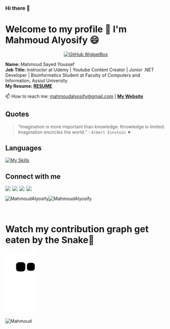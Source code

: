 ### Hi there 👋

<!--
**MahmoudAlyosify/MahmoudAlyosify** is a ✨ _special_ ✨ repository because its `README.md` (this file) appears on your GitHub profile.

Here are some ideas to get you started:

- 🔭 I’m currently working on ...
- 🌱 I’m currently learning ...
- 👯 I’m looking to collaborate on ...
- 🤔 I’m looking for help with ...
- 💬 Ask me about ...
- 📫 How to reach me: ...
- 😄 Pronouns: ...
- ⚡ Fun fact: ...
-->
# Welcome to my profile 👋 I'm Mahmoud Alyosify 😄
<p align="center">
  <a href="https://github.com/MahmoudAlyosify/github-widgetbox">
    <img width="60%" height="50%" src="https://github-widgetbox.vercel.app/api/profile?username=MahmoudAlyosify&data=followers,repositories,stars,commits" alt="GitHub WidgetBox" />
  </a>
</p>

  <b> Name: </b> Mahmoud Sayed Youssef </br>
  <b> Job Title: </b> Instructor at Udemy | Youtube Content Creator | Junior .NET Developer | Bioinformatics Student at Faculty of Computers and Information, Assiut University </br>
  <b>My Resume: <a href="https://drive.google.com/file/d/1JdoLxZfMKKn4tmMa2yqSGEtwu9UvA2QE/view" target="_blank">RESUME</a></b>
  </br>

📫 How to reach me: mahmoudalyosify@gmail.com | <a href="https://mahmoudalyosifysite.github.io/" target="_blank"><b>My Website</b></a>

Quotes
-----
> “Imagination is more important than knowledge. Knowledge is limited. Imagination encircles the world.” - `Albert Einstein ♥️`

Languages
-----
[![My Skills](https://skills.thijs.gg/icons?i=c,cpp,cs,r,py,js,html,css,matlab,java,dart)](https://skills.thijs.gg)


Connect with me 
-----------------------------------------------------
[<img align="left" width="22px" src="https://www.svgrepo.com/show/157006/linkedin.svg" />][linkedin]
[<img align="left" width="22px" src="https://www.svgrepo.com/show/349563/whatsapp.svg" />][whatsapp]
[<img align="left" width="22px" src="https://www.svgrepo.com/show/157810/facebook.svg" />][facebook]
[<img align="left" width="25px" src="https://user-images.githubusercontent.com/59246305/190517045-04179323-82d2-4b65-889d-752e92bd1626.png" />][My_Website]
</br>


[facebook]: https://www.facebook.com/MahmoudAlyosify/
[linkedin]: https://www.linkedin.com/in/mahmoudalyosify/
[whatsapp]: https://wa.me/+201145557959
[My_Website]: https://mahmoudalyosifysite.github.io/

<img src="https://github-readme-stats.vercel.app/api?username=MahmoudAlyosify&show_icons=true&locale=en&bg_color=0D1117&hide_border=true&theme=discord_old_blurple" alt="MahmoudAlyosify" align="left"/> <img src="https://github-readme-stats.vercel.app/api/top-langs?username=MahmoudAlyosify&show_icons=true&locale=en&layout=compact&bg_color=0D1117&hide_border=true&theme=discord_old_blurple" alt="MahmoudAlyosify"/>


<img src="https://user-images.githubusercontent.com/59246305/191567487-0c6fb2ed-e5ef-495d-9dd2-cbeabb35d703.gif" width="1100" height="3">


# Watch my contribution graph get eaten by the Snake🐍
![snake gif](https://github.com/MahmoudAlyosify/MahmoudAlyosify/blob/output/github-contribution-grid-snake.svg)

<img src="https://github-profile-trophy.vercel.app/?username=MahmoudAlyosify&row=1&column=6" alt="Mahmoud" />
